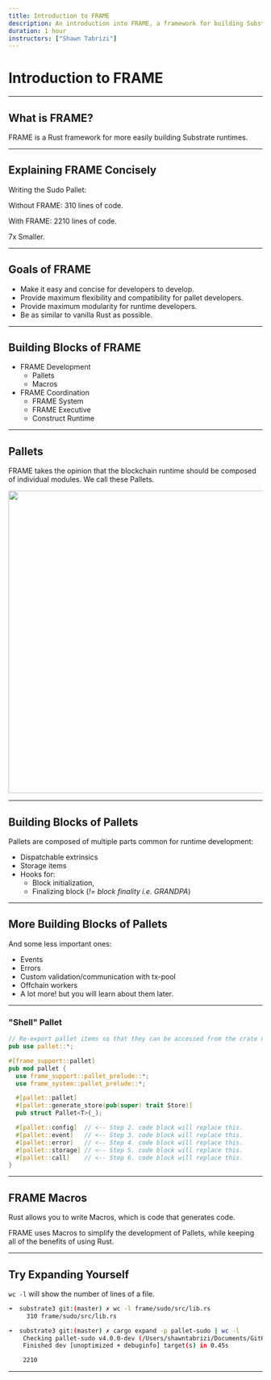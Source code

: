 ```yaml
---
title: Introduction to FRAME
description: An introduction into FRAME, a framework for building Substrate runtimes.
duration: 1 hour
instructors: ["Shawn Tabrizi"]
---
```


# Introduction to FRAME

---

## What is FRAME?

FRAME is a Rust framework for more easily building Substrate runtimes.

---

## Explaining FRAME Concisely

<pba-flex center>

Writing the Sudo Pallet:

Without FRAME: 310 lines of code.

With FRAME: 2210 lines of code.

7x Smaller.

</pba-flex>


---

## Goals of FRAME

- Make it easy and concise for developers to develop.
- Provide maximum flexibility and compatibility for pallet developers.
- Provide maximum modularity for runtime developers.
- Be as similar to vanilla Rust as possible.

---

## Building Blocks of FRAME

- FRAME Development
	- Pallets
	- Macros
- FRAME Coordination
	- FRAME System
	- FRAME Executive
	- Construct Runtime

---

## Pallets

FRAME takes the opinion that the blockchain runtime should be composed of individual modules. We call these Pallets.

<image src="../../../assets/img/6-FRAME/frame1.svg" style="height: 600px">

---

## Building Blocks of Pallets

Pallets are composed of multiple parts common for runtime development:

- Dispatchable extrinsics
- Storage items
- Hooks for:
  - Block initialization,
  - Finalizing block (_!= block finality i.e. GRANDPA_)

---

## More Building Blocks of Pallets

And some less important ones:

- Events
- Errors
- Custom validation/communication with tx-pool
- Offchain workers
- A lot more! but you will learn about them later.

---

### "Shell" Pallet

```rust
// Re-export pallet items so that they can be accessed from the crate namespace.
pub use pallet::*;

#[frame_support::pallet]
pub mod pallet {
  use frame_support::pallet_prelude::*;
  use frame_system::pallet_prelude::*;

  #[pallet::pallet]
  #[pallet::generate_store(pub(super) trait Store)]
  pub struct Pallet<T>(_);

  #[pallet::config]  // <-- Step 2. code block will replace this.
  #[pallet::event]   // <-- Step 3. code block will replace this.
  #[pallet::error]   // <-- Step 4. code block will replace this.
  #[pallet::storage] // <-- Step 5. code block will replace this.
  #[pallet::call]    // <-- Step 6. code block will replace this.
}
```

---

## FRAME Macros

Rust allows you to write Macros, which is code that generates code.

FRAME uses Macros to simplify the development of Pallets, while keeping all of the benefits of using Rust.

---

## Try Expanding Yourself

`wc -l` will show the number of lines of a file.

```bash
➜  substrate3 git:(master) ✗ wc -l frame/sudo/src/lib.rs
     310 frame/sudo/src/lib.rs

➜  substrate3 git:(master) ✗ cargo expand -p pallet-sudo | wc -l
    Checking pallet-sudo v4.0.0-dev (/Users/shawntabrizi/Documents/GitHub/substrate3/frame/sudo)
    Finished dev [unoptimized + debuginfo] target(s) in 0.45s

    2210
```

---
